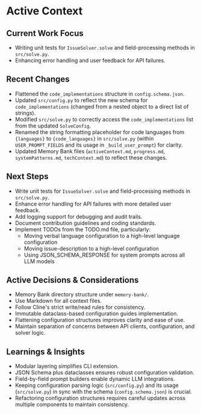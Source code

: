 # Active Context

## Current Work Focus
- Writing unit tests for `IssueSolver.solve` and field-processing methods in `src/solve.py`.
- Enhancing error handling and user feedback for API failures.

## Recent Changes
- Flattened the `code_implementations` structure in `config.schema.json`.
- Updated `src/config.py` to reflect the new schema for `code_implementations` (changed from a nested object to a direct list of strings).
- Modified `src/solve.py` to correctly access the `code_implementations` list from the updated `SolveConfig`.
- Renamed the string formatting placeholder for code languages from `{languages}` to `{code_languages}` in `src/solve.py` (within `USER_PROMPT_FIELDS` and its usage in `_build_user_prompt`) for clarity.
- Updated Memory Bank files (`activeContext.md`, `progress.md`, `systemPatterns.md`, `techContext.md`) to reflect these changes.

## Next Steps
- Write unit tests for `IssueSolver.solve` and field-processing methods in `src/solve.py`.
- Enhance error handling for API failures with more detailed user feedback.
- Add logging support for debugging and audit trails.
- Document contribution guidelines and coding standards.
- Implement TODOs from the TODO.md file, particularly:
  - Moving verbal language configuration to a high-level language configuration
  - Moving issue-description to a high-level configuration
  - Using JSON_SCHEMA_RESPONSE for system prompts across all LLM models

## Active Decisions & Considerations
- Memory Bank directory structure under `memory-bank/`.
- Use Markdown for all context files.
- Follow Cline's strict write/read rules for consistency.
- Immutable dataclass-based configuration guides implementation.
- Flattening configuration structures improves clarity and ease of use.
- Maintain separation of concerns between API clients, configuration, and solver logic.

## Learnings & Insights
- Modular layering simplifies CLI extension.
- JSON Schema plus dataclasses ensures robust configuration validation.
- Field-by-field prompt builders enable dynamic LLM integrations.
- Keeping configuration parsing logic (`src/config.py`) and its usage (`src/solve.py`) in sync with the schema (`config.schema.json`) is crucial.
- Refactoring configuration structures requires careful updates across multiple components to maintain consistency.
